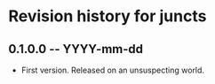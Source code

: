 # Revision history for juncts

## 0.1.0.0  -- YYYY-mm-dd

* First version. Released on an unsuspecting world.
